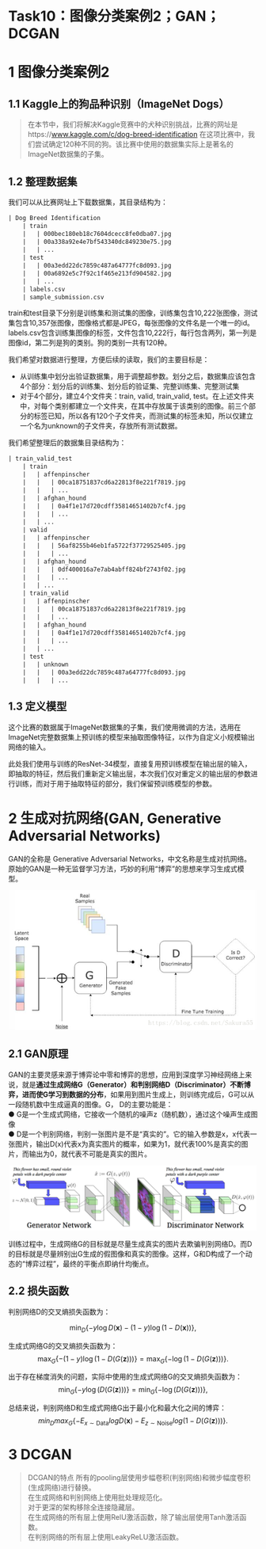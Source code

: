 Task10：图像分类案例2；GAN；DCGAN
==================================

# 1 图像分类案例2
## 1.1 Kaggle上的狗品种识别（ImageNet Dogs） 
> 在本节中，我们将解决Kaggle竞赛中的犬种识别挑战，比赛的网址是https://www.kaggle.com/c/dog-breed-identification 在这项比赛中，我们尝试确定120种不同的狗。该比赛中使用的数据集实际上是著名的ImageNet数据集的子集。

## 1.2 整理数据集

我们可以从比赛网址上下载数据集，其目录结构为：

```
| Dog Breed Identification
    | train
    |   | 000bec180eb18c7604dcecc8fe0dba07.jpg
    |   | 00a338a92e4e7bf543340dc849230e75.jpg
    |   | ...
    | test
    |   | 00a3edd22dc7859c487a64777fc8d093.jpg
    |   | 00a6892e5c7f92c1f465e213fd904582.jpg
    |   | ...
    | labels.csv
    | sample_submission.csv
```

train和test目录下分别是训练集和测试集的图像，训练集包含10,222张图像，测试集包含10,357张图像，图像格式都是JPEG，每张图像的文件名是一个唯一的id。labels.csv包含训练集图像的标签，文件包含10,222行，每行包含两列，第一列是图像id，第二列是狗的类别。狗的类别一共有120种。

我们希望对数据进行整理，方便后续的读取，我们的主要目标是：

* 从训练集中划分出验证数据集，用于调整超参数。划分之后，数据集应该包含4个部分：划分后的训练集、划分后的验证集、完整训练集、完整测试集
* 对于4个部分，建立4个文件夹：train, valid, train_valid, test。在上述文件夹中，对每个类别都建立一个文件夹，在其中存放属于该类别的图像。前三个部分的标签已知，所以各有120个子文件夹，而测试集的标签未知，所以仅建立一个名为unknown的子文件夹，存放所有测试数据。

我们希望整理后的数据集目录结构为：
```
| train_valid_test
    | train
    |   | affenpinscher
    |   |   | 00ca18751837cd6a22813f8e221f7819.jpg
    |   |   | ...
    |   | afghan_hound
    |   |   | 0a4f1e17d720cdff35814651402b7cf4.jpg
    |   |   | ...
    |   | ...
    | valid
    |   | affenpinscher
    |   |   | 56af8255b46eb1fa5722f37729525405.jpg
    |   |   | ...
    |   | afghan_hound
    |   |   | 0df400016a7e7ab4abff824bf2743f02.jpg
    |   |   | ...
    |   | ...
    | train_valid
    |   | affenpinscher
    |   |   | 00ca18751837cd6a22813f8e221f7819.jpg
    |   |   | ...
    |   | afghan_hound
    |   |   | 0a4f1e17d720cdff35814651402b7cf4.jpg
    |   |   | ...
    |   | ...
    | test
    |   | unknown
    |   |   | 00a3edd22dc7859c487a64777fc8d093.jpg
    |   |   | ...
```

## 1.3 定义模型

这个比赛的数据属于ImageNet数据集的子集，我们使用微调的方法，选用在ImageNet完整数据集上预训练的模型来抽取图像特征，以作为自定义小规模输出网络的输入。

此处我们使用与训练的ResNet-34模型，直接复用预训练模型在输出层的输入，即抽取的特征，然后我们重新定义输出层，本次我们仅对重定义的输出层的参数进行训练，而对于用于抽取特征的部分，我们保留预训练模型的参数。

# 2 生成对抗网络(GAN, Generative Adversarial Networks)

GAN的全称是 Generative Adversarial Networks，中文名称是生成对抗网络。原始的GAN是一种无监督学习方法，巧妙的利用“博弈”的思想来学习生成式模型。

<div align=center>
<img width="500" src="image/task10/2.1.png"/>
</div>
<div align=center> </div>


## 2.1 GAN原理
GAN的主要灵感来源于博弈论中零和博弈的思想，应用到深度学习神经网络上来说，就是**通过生成网络G（Generator）和判别网络D（Discriminator）不断博弈，进而使G学习到数据的分布**，如果用到图片生成上，则训练完成后，G可以从一段随机数中生成逼真的图像。G， D的主要功能是：  
 ●  G是一个生成式网络，它接收一个随机的噪声z（随机数），通过这个噪声生成图像  
 ●  D是一个判别网络，判别一张图片是不是“真实的”。它的输入参数是x，x代表一张图片，输出D(x)代表x为真实图片的概率，如果为1，就代表100%是真实的图片，而输出为0，就代表不可能是真实的图片。
 
<div align=center>
<img width="500" src="image/task10/2.2.PNG"/>
</div>
<div align=center> </div>

训练过程中，生成网络G的目标就是尽量生成真实的图片去欺骗判别网络D。而D的目标就是尽量辨别出G生成的假图像和真实的图像。这样，G和D构成了一个动态的“博弈过程”，最终的平衡点即纳什均衡点。

## 2.2 损失函数

判别网络D的交叉熵损失函数为：

$$
 \min_D \{ - y \log D(\mathbf x) - (1-y)\log(1-D(\mathbf x)) \},
$$

生成式网络G的交叉熵损失函数为：
$$
 \max_G \{ - (1-y) \log(1-D(G(\mathbf z))) \} = \max_G \{ - \log(1-D(G(\mathbf z))) \}.
$$

出于存在梯度消失的问题，实际中使用的生成式网络G的交叉熵损失函数为：
$$
 \min_G \{ - y \log(D(G(\mathbf z))) \} = \min_G \{ - \log(D(G(\mathbf z))) \}, 
$$


总结来说，判别网络D和生成式网络G出于最小化和最大化之间的博弈：
$$
min_D max_G \{ -E_{x \sim \text{Data}} log D(\mathbf x) - E_{z \sim \text{Noise}} log(1 - D(G(\mathbf z))) \}.
$$

# 3 DCGAN
> DCGAN的特点
所有的pooling层使用步幅卷积(判别网络)和微步幅度卷积(生成网络)进行替换。     
在生成网络和判别网络上使用批处理规范化。      
对于更深的架构移除全连接隐藏层。      
在生成网络的所有层上使用RelU激活函数，除了输出层使用Tanh激活函数。     
在判别网络的所有层上使用LeakyReLU激活函数。     


